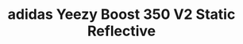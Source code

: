 ---
layout: post
title: "adidas Yeezy Boost 350 V2 Static Reflective"
img: "https://stockx.imgix.net/adidas-Yeezy-Boost-350-V2-Static-Reflective-Product.jpg?fit=fill&bg=FFFFFF&w=300&h=214&auto=format,compress&trim=color&q=90&dpr=2&updated_at=1545956613"
release: "# of Sales: 180 "
new: "False"
url: "adidas-yeezy-boost-350-v2-static-reflective"
sec0: "Similar Shoes"
name00: "adidas Yeezy Boost 350 V2 Cream/Triple White" 
url00: "adidas-yeezy-boost-350-v2-cream-white"
img00: "Adidas-Yeezy-Boost-350-V2-Cream-White-1-1.jpg"
name01: "adidas Yeezy Boost 350 V2 Cream White Infant (I)" 
url01: "adidas-yeezy-boost-350-v2-cream-white-i"
img01: "Adidas-Yeezy-Boost-350-V2-Cream-White-Product.jpg"
name02: "Jordan 9 Retro Silver Anniversary" 
url02: "jordan-9-retro-silver-anniversary"
img02: "Air-Jordan-9-Retro-Silver-Anniversary.jpg"
name03: "adidas NMD XR1 Footlocker Europe Triple White" 
url03: "adidas-nmd-xr1-footlocker-europe-triple-white"
img03: "Adidas-NMD-XR1-Footlocker-Europe-Triple-White.png"
name04: "adidas NMD City Sock Gum Pack White" 
url04: "adidas-nmd-city-sock-gum-pack-white"
img04: "Adidas-NMD-City-Sock-Gum-Pack-White.png"

sec2: "Higher Tops"
name20: "Jordan 5 Retro Stealth (GS)" 
url20: "jordan-5-retro-stealth-gs"
img20: "Air-Jordan-5-Retro-Stealth-Women.jpg"
name21: "Nike Superfly Mercurial Savage Beauty" 
url21: "nike-superfly-mercurial-savage-beauty"
img21: "Nike-Flyknit-Superfly-Mercurial-Savage-Beauty.jpg"
name22: "Jordan 5 Retro Green Bean" 
url22: "jordan-5-retro-green-bean"
img22: "Air-Jordan-5-Retro-Green-Bean.jpg"
name23: "Jordan 2 Retro Vashtie Kola Lavender (GS)" 
url23: "jordan-2-retro-vashtie-kola-lavender-gs"
img23: "Air-Jordan-2-Retro-Vashtie.jpg"
name24: "LeBron 13 Elite Gold" 
url24: "lebron-13-elite-gold"
img24: "Nike-Lebron-13-Elite-Gold.jpg"

sec3: "Lower Tops"
name30: "adidas Pureboost 2017 Running White" 
url30: "adidas-pure-boost-2017-running-white"
img30: "Adidas-Pure-Boost-2017-Running-White.png"
name31: "adidas Ultra Boost Uncaged Chinese New Year" 
url31: "adidas-ultra-boost-uncaged-chinese-new-year"
img31: "Adidas-Ultra-Boost-Uncaged-Chinese-New-Year.png"
name32: "adidas Stan Smith Primeknit Footwear White" 
url32: "adidas-stan-smith-primeknit-footwear-white"
img32: "Adidas-Stan-Smith-Primeknit-Triple%20White.jpg"
name33: "adidas Tubular Shadow Knit White" 
url33: "adidas-tubular-shadow-knit-white"
img33: "Adidas-Tubular-Shadow-Knit-White.png"
name34: "adidas Ultra Boost Uncaged White Reflective" 
url34: "adidas-ultra-boost-uncaged-white-reflective"
img34: "Adidas-Ultra-Boost-Uncaged-White-Reflective.png"

sec4: "More Red"
name40: "adidas ZX Flux Adv X Wings and Horns Off White" 
url40: "adidas-zx-flux-adv-x-wings-and-horns-off-white"
img40: "Adidas-ZX-Flux-Adv-X-Wings-and-Horns-Off-White.png"
name41: "adidas NMD R1 Sand (W)" 
url41: "adidas-nmd-clear-onix-w"
img41: "Adidas-NMD-Clear-Onix-GS.jpg"
name42: "Nike SB Stefan Janoski Max Leather Cool Grey" 
url42: "nike-sb-stefan-janoski-max-leather-cool-grey"
img42: "Nike-SB-Stefan-Janoski-Max-Leather-Cool-Grey.jpg"
name43: "Nike SB Stefan Janoski Max Base Grey" 
url43: "nike-sb-stefan-janoski-max-base-grey"
img43: "Nike-SB-Stefan-Janoski-Max-Base-Grey.jpg"
name44: "Jordan 3 Retro Particle Beige (W)" 
url44: "air-jordan-3-retro-particle-beige-w"
img44: "Air-Jordan-3-Retro-Particle-Beige-W.png"

sec5: "More Blue"
name50: "adidas Ultra Boost Uncaged Triple White (2016)" 
url50: "adidas-ultra-boost-uncaged-triple-white"
img50: "Adidas-Ultra-Boost-Uncaged-Triple-White-2016.jpg"
name51: "adidas Ultra Boost Uncaged White Reflective" 
url51: "adidas-ultra-boost-uncaged-white-reflective"
img51: "Adidas-Ultra-Boost-Uncaged-White-Reflective.png"
name52: "adidas Ultra Boost Uncaged Chinese New Year" 
url52: "adidas-ultra-boost-uncaged-chinese-new-year"
img52: "Adidas-Ultra-Boost-Uncaged-Chinese-New-Year.png"
name53: "Puma Suede Pink Dolphin Blue" 
url53: "puma-suede-pink-dolphin-blue"
img53: "Puma-Suede-Pink-Dolphin-Blue.png"
name54: "adidas Ultra Boost Uncaged Non Dyed White Oreo" 
url54: "adidas-ultra-boost-uncaged-non-dyed-white"
img54: "Adidas-Ultra-Boost-Uncaged-Non-Dyed-White.png"

sec1: "Matching Streetwear"
name10: "Bape Reflector Shark MA-1 Black" 
url10: "bape-reflector-shark-ma-1-black"
img10: "products/streetwear/Bape-Reflector-Shark-MA-1-Black-2.jpg"
name11: "Supreme Comme des Garcons SHIRT Split Box Logo Hooded Sweatshirt Black" 
url11: "supreme-comme-des-garcons-shirt-split-box-logo-hooded-sweatshirt-black"
img11: "products/streetwear/Supreme-Comme-des-Garcons-SHIRT-Split-Box-Logo-Hooded-Sweatshirt-Black.jpg"
name12: "Bape Color Camo Mad Face Wide Crewneck Black" 
url12: "bape-color-camo-mad-face-wide-crewneck-black"
img12: "products/streetwear/Bape-Color-Camo-Mad-Face-Wide-Crewneck-Black-2.jpg"
name13: "Supreme Velour Half Zip Pullover Black" 
url13: "supreme-velour-half-zip-pullover-black"
img13: "products/streetwear/Supreme-Velour-Half-Zip-Pullover-Black.jpg"
name14: "Supreme Split Old English Hooded Sweatshirt Black" 
url14: "supreme-split-old-english-hooded-sweatshirt-black"
img14: "products/streetwear/Supreme-Split-Old-English-Hooded-Sweatshirt-Black.jpg"

---